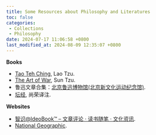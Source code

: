 ```yaml
---
title: Some Resources about Philosophy and Literatures
toc: false
categories:
 - Collections
 - Philosophy
date: 2024-07-17 11:06:58 +0800
last_modified_at: 2024-08-09 12:35:07 +0800
---
```


**Books**

- [Tao Teh Ching](https://www.bu.edu/religion/files/pdf/Tao_Teh_Ching_Translations.pdf), Lao Tzu.
- [The Art of War](https://sites.ualberta.ca/~enoch/Readings/The_Art_Of_War.pdf), Sun Tzu.
- 鲁迅文章合集：[北京鲁迅博物馆(北京新文化运动纪念馆)](http://www.luxunmuseum.com.cn/cx/works.php).
- [坛经](https://zxyj.lcu.edu.cn/docs/20211210123211713978.pdf), 尚荣译注.

**Websites**

- [智识@IdeoBook™ – 文章评论 · 读书随笔 · 文化资讯](http://www.ideobook.com/).
- [National Geographic](https://www.nationalgeographic.com/).

